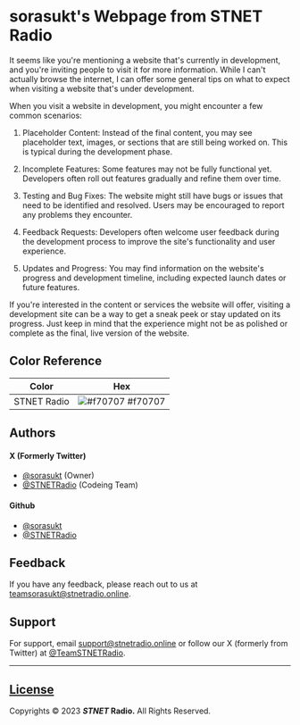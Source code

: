
# sorasukt's Webpage from STNET Radio

It seems like you're mentioning a website that's currently in development, and you're inviting people to visit it for more information. While I can't actually browse the internet, I can offer some general tips on what to expect when visiting a website that's under development.

When you visit a website in development, you might encounter a few common scenarios:

1. Placeholder Content: Instead of the final content, you may see placeholder text, images, or sections that are still being worked on. This is typical during the development phase.

2. Incomplete Features: Some features may not be fully functional yet. Developers often roll out features gradually and refine them over time.

3. Testing and Bug Fixes: The website might still have bugs or issues that need to be identified and resolved. Users may be encouraged to report any problems they encounter.

4. Feedback Requests: Developers often welcome user feedback during the development process to improve the site's functionality and user experience.

5. Updates and Progress: You may find information on the website's progress and development timeline, including expected launch dates or future features.

If you're interested in the content or services the website will offer, visiting a development site can be a way to get a sneak peek or stay updated on its progress. Just keep in mind that the experience might not be as polished or complete as the final, live version of the website.


## Color Reference

| Color             | Hex                                                                |
| ----------------------------------- | ------------------------------------------------------------------ |
| STNET Radio | ![#f70707](https://via.placeholder.com/10/f70707?text=+) #f70707 |


## Authors

#### X (Formerly Twitter)
- [@sorasukt](https://twitter.com/sorasukt) (Owner)
- [@STNETRadio](https://twitter.com/STNETRadio) (Codeing Team)

#### Github
- [@sorasukt](https://Github.com/sorasukt)
- [@STNETRadio](https://Github.com/STNETRadio)


## Feedback

If you have any feedback, please reach out to us at teamsorasukt@stnetradio.online.


## Support

For support, email support@stnetradio.online or follow our X (formerly from Twitter) at [@TeamSTNETRadio](https://x.com/teamstnetradio).

****
## [License](https://support.stnetradio.co)
Copyrights © 2023 ***STNET* Radio.** All Rights Reserved.

